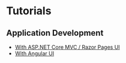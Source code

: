 # Tutorials

## Application Development

* [With ASP.NET Core MVC / Razor Pages UI](../Part-1?UI=MVC)
* [With Angular UI](../Part-1?UI=NG)
